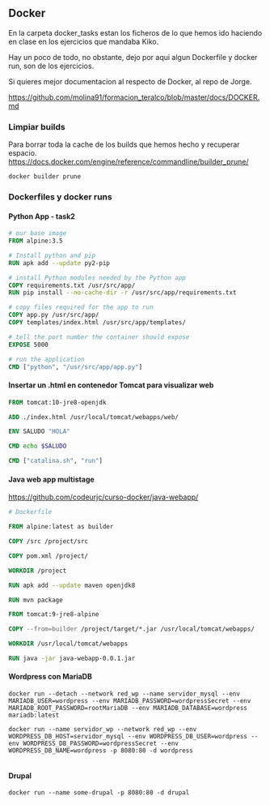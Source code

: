## Docker

En la carpeta docker_tasks estan los ficheros de lo que hemos ido haciendo en clase en los ejercicios que mandaba Kiko.

Hay un poco de todo, no obstante, dejo por aqui algun Dockerfile y docker run, son de los ejercicios.

Si quieres mejor documentacion al respecto de Docker, al repo de Jorge.

https://github.com/molina91/formacion_teralco/blob/master/docs/DOCKER.md



### Limpiar builds
Para borrar toda la cache de los builds que hemos hecho y recuperar espacio.
https://docs.docker.com/engine/reference/commandline/builder_prune/

```shell
docker builder prune
```



### Dockerfiles y docker runs

#### Python App - task2

```dockerfile
# our base image
FROM alpine:3.5

# Install python and pip
RUN apk add --update py2-pip

# install Python modules needed by the Python app
COPY requirements.txt /usr/src/app/
RUN pip install --no-cache-dir -r /usr/src/app/requirements.txt

# copy files required for the app to run
COPY app.py /usr/src/app/
COPY templates/index.html /usr/src/app/templates/

# tell the port number the container should expose
EXPOSE 5000

# run the application
CMD ["python", "/usr/src/app/app.py"]
```


#### Insertar un .html en contenedor Tomcat para visualizar web

```dockerfile
FROM tomcat:10-jre8-openjdk

ADD ./index.html /usr/local/tomcat/webapps/web/

ENV SALUDO "HOLA"

CMD echo $SALUDO

CMD ["catalina.sh", "run"]
```

#### Java web app multistage

https://github.com/codeurjc/curso-docker/java-webapp/

```dockerfile
# Dockerfile

FROM alpine:latest as builder

COPY /src /project/src

COPY pom.xml /project/

WORKDIR /project

RUN apk add --update maven openjdk8

RUN mvn package

FROM tomcat:9-jre8-alpine

COPY --from=builder /project/target/*.jar /usr/local/tomcat/webapps/

WORKDIR /usr/local/tomcat/webapps

RUN java -jar java-webapp-0.0.1.jar

```


#### Wordpress con MariaDB

```shell
docker run --detach --network red_wp --name servidor_mysql --env MARIADB_USER=wordpress --env MARIADB_PASSWORD=wordpressSecret --env MARIADB_ROOT_PASSWORD=rootMariaDB --env MARIADB_DATABASE=wordpress mariadb:latest

docker run --name servidor_wp --network red_wp --env WORDPRESS_DB_HOST=servidor_mysql --env WORDPRESS_DB_USER=wordpress --env WORDPRESS_DB_PASSWORD=wordpressSecret --env WORDPRESS_DB_NAME=wordpress -p 8080:80 -d wordpress
	
```


#### Drupal

```shell
docker run --name some-drupal -p 8080:80 -d drupal
```